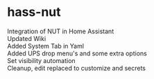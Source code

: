 # hass-nut
Integration of NUT in Home Assistant  
Updated Wiki  
Added System Tab in Yaml  
Added UPS drop menu's and some extra options  
Set visibility automation  
Cleanup, edit replaced to customize and secrets
